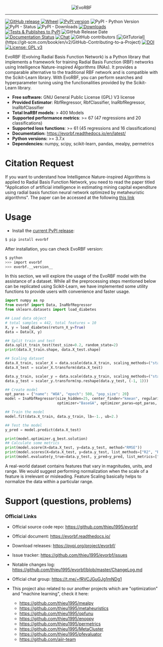 
<p align="center">
<img style="max-width:100%;" src="https://thieu1995.github.io/post/2023-08/evorbf.png" alt="EvoRBF"/>
</p>

---


[![GitHub release](https://img.shields.io/badge/release-0.1.0-yellow.svg)](https://github.com/thieu1995/evorbf/releases)
[![Wheel](https://img.shields.io/pypi/wheel/gensim.svg)](https://pypi.python.org/pypi/evorbf) 
[![PyPI version](https://badge.fury.io/py/evorbf.svg)](https://badge.fury.io/py/evorbf)
![PyPI - Python Version](https://img.shields.io/pypi/pyversions/evorbf.svg)
![PyPI - Status](https://img.shields.io/pypi/status/evorbf.svg)
![PyPI - Downloads](https://img.shields.io/pypi/dm/evorbf.svg)
[![Downloads](https://static.pepy.tech/badge/evorbf)](https://pepy.tech/project/evorbf)
[![Tests & Publishes to PyPI](https://github.com/thieu1995/evorbf/actions/workflows/publish-package.yaml/badge.svg)](https://github.com/thieu1995/evorbf/actions/workflows/publish-package.yaml)
![GitHub Release Date](https://img.shields.io/github/release-date/thieu1995/evorbf.svg)
[![Documentation Status](https://readthedocs.org/projects/evorbf/badge/?version=latest)](https://evorbf.readthedocs.io/en/latest/?badge=latest)
[![Chat](https://img.shields.io/badge/Chat-on%20Telegram-blue)](https://t.me/+fRVCJGuGJg1mNDg1)
![GitHub contributors](https://img.shields.io/github/contributors/thieu1995/evorbf.svg)
[![GitTutorial](https://img.shields.io/badge/PR-Welcome-%23FF8300.svg?)](https://git-scm.com/book/en/v2/GitHub-Contributing-to-a-Project)
[![DOI](https://zenodo.org/badge/DOI/10.5281/zenodo.8249045.svg)](https://doi.org/10.5281/zenodo.8249045)
[![License: GPL v3](https://img.shields.io/badge/License-GPLv3-blue.svg)](https://www.gnu.org/licenses/gpl-3.0)


EvoRBF (Evolving Radial Basis Function Network) is a Python library that implements a framework 
for training Radial Basis Function (RBF) networks using Intelligence Nature-inspired Algorithms (INAs). It provides a 
comparable alternative to the traditional RBF network and is compatible with the Scikit-Learn library. With EvoRBF, you can 
perform searches and hyperparameter tuning using the functionalities provided by the Scikit-Learn library.

* **Free software:** GNU General Public License (GPL) V3 license
* **Provided Estimator**: RbfRegressor, RbfClassifier, InaRbfRegressor, InaRbfClassifier
* **Total InaRBf models**: > 400 Models
* **Supported performance metrics**: >= 67 (47 regressions and 20 classifications)
* **Supported loss functions**: >= 61 (45 regressions and 16 classifications)
* **Documentation:** https://evorbf.readthedocs.io/en/latest/
* **Python versions:** >= 3.7.x
* **Dependencies:** numpy, scipy, scikit-learn, pandas, mealpy, permetrics


# Citation Request 

If you want to understand how Intelligence Nature-inspired Algorithms is applied to Radial Basis Function Network, you 
need to read the paper titled "Application of artificial intelligence in estimating mining capital expenditure using radial basis function neural network optimized by metaheuristic algorithms". 
The paper can be accessed at the following [this link](https://doi.org/10.1016/B978-0-443-18764-3.00015-1)


# Usage

* Install the [current PyPI release](https://pypi.python.org/pypi/evorbf):
```sh 
$ pip install evorbf
```

After installation, you can check EvoRBF version:

```sh
$ python
>>> import evorbf
>>> evorbf.__version__
```

In this section, we will explore the usage of the EvoRBF model with the assistance of a dataset. While all the 
preprocessing steps mentioned below can be replicated using Scikit-Learn, we have implemented some utility functions 
to provide users with convenience and faster usage.  

```python
import numpy as np
from evorbf import Data, InaRbfRegressor
from sklearn.datasets import load_diabetes

## Load data object
# total samples = 442, total features = 10
X, y = load_diabetes(return_X_y=True)
data = Data(X, y)

## Split train and test
data.split_train_test(test_size=0.2, random_state=2)
print(data.X_train.shape, data.X_test.shape)

## Scaling dataset
data.X_train, scaler_X = data.scale(data.X_train, scaling_methods=("standard"))
data.X_test = scaler_X.transform(data.X_test)

data.y_train, scaler_y = data.scale(data.y_train, scaling_methods=("standard", ))
data.y_test = scaler_y.transform(np.reshape(data.y_test, (-1, 1)))

## Create model
opt_paras = {"name": "WOA", "epoch": 500, "pop_size": 20}
model = InaRbfRegressor(size_hidden=25, center_finder="kmean", regularization=False, lamda=0.5, obj_name="MSE",
                        optimizer="BaseGA", optimizer_paras=opt_paras, verbose=True, seed=42)

## Train the model
model.fit(data.X_train, data.y_train, lb=-1., ub=2.)

## Test the model
y_pred = model.predict(data.X_test)

print(model.optimizer.g_best.solution)
## Calculate some metrics
print(model.score(X=data.X_test, y=data.y_test, method="RMSE"))
print(model.scores(X=data.X_test, y=data.y_test, list_methods=["R2", "R", "KGE", "MAPE"]))
print(model.evaluate(y_true=data.y_test, y_pred=y_pred, list_metrics=["MSE", "RMSE", "R2S", "NSE", "KGE", "MAPE"]))
```

A real-world dataset contains features that vary in magnitudes, units, and range. We would suggest performing 
normalization when the scale of a feature is irrelevant or misleading. Feature Scaling basically helps to normalize 
the data within a particular range.


# Support (questions, problems)

### Official Links 

* Official source code repo: https://github.com/thieu1995/evorbf
* Official document: https://evorbf.readthedocs.io/
* Download releases: https://pypi.org/project/evorbf/
* Issue tracker: https://github.com/thieu1995/evorbf/issues
* Notable changes log: https://github.com/thieu1995/evorbf/blob/master/ChangeLog.md
* Official chat group: https://t.me/+fRVCJGuGJg1mNDg1

* This project also related to our another projects which are "optimization" and "machine learning", check it here:
    * https://github.com/thieu1995/mealpy
    * https://github.com/thieu1995/metaheuristics
    * https://github.com/thieu1995/opfunu
    * https://github.com/thieu1995/enoppy
    * https://github.com/thieu1995/permetrics
    * https://github.com/thieu1995/MetaCluster
    * https://github.com/thieu1995/pfevaluator
    * https://github.com/aiir-team
